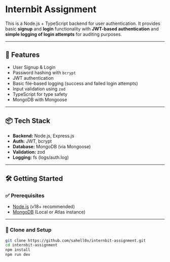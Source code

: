 # Internbit Assignment

This is a Node.js + TypeScript backend for user authentication. It provides basic **signup** and **login** functionality with **JWT-based authentication** and **simple logging of login attempts** for auditing purposes.

---

## 🚀 Features

- User Signup & Login
- Password hashing with `bcrypt`
- JWT authentication
- Basic file-based logging (success and failed login attempts)
- Input validation using `zod`
- TypeScript for type safety
- MongoDB with Mongoose

---

## 📦 Tech Stack

- **Backend:** Node.js, Express.js
- **Auth:** JWT, bcrypt
- **Database:** MongoDB (via Mongoose)
- **Validation:** zod
- **Logging:** fs (logs/auth.log)

---

## 🛠️ Getting Started

### ✅ Prerequisites

- [Node.js](https://nodejs.org/) (v18+ recommended)
- [MongoDB](https://www.mongodb.com/) (Local or Atlas instance)

---

### 📁 Clone and Setup

```bash
git clone https://github.com/sahell0x/internbit-assignment.git
cd internbit-assignment
npm install
npm run dev

